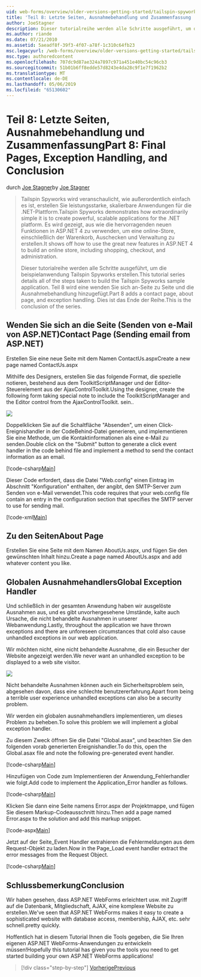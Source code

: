 ```yaml
---
uid: web-forms/overview/older-versions-getting-started/tailspin-spyworks/tailspin-spyworks-part-8
title: 'Teil 8: Letzte Seiten, Ausnahmebehandlung und Zusammenfassung | Microsoft-Dokumentation'
author: JoeStagner
description: Dieser tutorialreihe werden alle Schritte ausgeführt, um die beispielanwendung Tailspin Spyworks erstellen. Teil 8 wird eine Kontakte-Seite zu Seite und die Ausnahme hinzugefügt...
ms.author: riande
ms.date: 07/21/2010
ms.assetid: 5aeadf8f-39f3-4f07-a78f-1c310c64fb23
msc.legacyurl: /web-forms/overview/older-versions-getting-started/tailspin-spyworks/tailspin-spyworks-part-8
msc.type: authoredcontent
ms.openlocfilehash: 707dc9d87ae324a7897c971a451e40bc54c96cb3
ms.sourcegitcommit: 51b01b6ff8edde57d8243e4da28c9f1e7f1962b2
ms.translationtype: MT
ms.contentlocale: de-DE
ms.lasthandoff: 05/06/2019
ms.locfileid: "65130602"
---
```

# <a name="part-8-final-pages-exception-handling-and-conclusion"></a><span data-ttu-id="3e63d-104">Teil 8: Letzte Seiten, Ausnahmebehandlung und Zusammenfassung</span><span class="sxs-lookup"><span data-stu-id="3e63d-104">Part 8: Final Pages, Exception Handling, and Conclusion</span></span>

<span data-ttu-id="3e63d-105">durch [Joe Stagner](https://github.com/JoeStagner)</span><span class="sxs-lookup"><span data-stu-id="3e63d-105">by [Joe Stagner](https://github.com/JoeStagner)</span></span>

> <span data-ttu-id="3e63d-106">Tailspin Spyworks wird veranschaulicht, wie außerordentlich einfach es ist, erstellen Sie leistungsstarke, skalierbare Anwendungen für die .NET-Plattform.</span><span class="sxs-lookup"><span data-stu-id="3e63d-106">Tailspin Spyworks demonstrates how extraordinarily simple it is to create powerful, scalable applications for the .NET platform.</span></span> <span data-ttu-id="3e63d-107">Es wird gezeigt, aus wie die hervorragenden neuen Funktionen in ASP.NET 4 zu verwenden, um eine online-Store, einschließlich der Warenkorb, Auschecken und Verwaltung zu erstellen.</span><span class="sxs-lookup"><span data-stu-id="3e63d-107">It shows off how to use the great new features in ASP.NET 4 to build an online store, including shopping, checkout, and administration.</span></span>
> 
> <span data-ttu-id="3e63d-108">Dieser tutorialreihe werden alle Schritte ausgeführt, um die beispielanwendung Tailspin Spyworks erstellen.</span><span class="sxs-lookup"><span data-stu-id="3e63d-108">This tutorial series details all of the steps taken to build the Tailspin Spyworks sample application.</span></span> <span data-ttu-id="3e63d-109">Teil 8 wird eine wenden Sie sich an-Seite zu Seite und die Ausnahmebehandlung hinzugefügt.</span><span class="sxs-lookup"><span data-stu-id="3e63d-109">Part 8 adds a contact page, about page, and exception handling.</span></span> <span data-ttu-id="3e63d-110">Dies ist das Ende der Reihe.</span><span class="sxs-lookup"><span data-stu-id="3e63d-110">This is the conclusion of the series.</span></span>

## <a id="_Toc260221680"></a>  <span data-ttu-id="3e63d-111">Wenden Sie sich an die Seite (Senden von e-Mail von ASP.NET)</span><span class="sxs-lookup"><span data-stu-id="3e63d-111">Contact Page (Sending email from ASP.NET)</span></span>

<span data-ttu-id="3e63d-112">Erstellen Sie eine neue Seite mit dem Namen ContactUs.aspx</span><span class="sxs-lookup"><span data-stu-id="3e63d-112">Create a new page named ContactUs.aspx</span></span>

<span data-ttu-id="3e63d-113">Mithilfe des Designers, erstellen Sie das folgende Format, die spezielle notieren, bestehend aus dem ToolkitScriptManager und der Editor-Steuerelement aus der AjaxControlToolkit.</span><span class="sxs-lookup"><span data-stu-id="3e63d-113">Using the designer, create the following form taking special note to include the ToolkitScriptManager and the Editor control from the AjaxControlToolkit.</span></span> <span data-ttu-id="3e63d-114">sein.</span><span class="sxs-lookup"><span data-stu-id="3e63d-114">.</span></span>

![](tailspin-spyworks-part-8/_static/image1.jpg)

<span data-ttu-id="3e63d-115">Doppelklicken Sie auf die Schaltfläche "Absenden", um einen Click-Ereignishandler in der CodeBehind-Datei generieren, und implementieren Sie eine Methode, um die Kontaktinformationen als eine e-Mail zu senden.</span><span class="sxs-lookup"><span data-stu-id="3e63d-115">Double click on the "Submit" button to generate a click event handler in the code behind file and implement a method to send the contact information as an email.</span></span>

[!code-csharp[Main](tailspin-spyworks-part-8/samples/sample1.cs)]

<span data-ttu-id="3e63d-116">Dieser Code erfordert, dass die Datei "Web.config" einen Eintrag im Abschnitt "Konfiguration" enthalten, der angibt, den SMTP-Server zum Senden von e-Mail verwendet.</span><span class="sxs-lookup"><span data-stu-id="3e63d-116">This code requires that your web.config file contain an entry in the configuration section that specifies the SMTP server to use for sending mail.</span></span>

[!code-xml[Main](tailspin-spyworks-part-8/samples/sample2.xml)]

## <a id="_Toc260221681"></a>  <span data-ttu-id="3e63d-117">Zu den Seiten</span><span class="sxs-lookup"><span data-stu-id="3e63d-117">About Page</span></span>

<span data-ttu-id="3e63d-118">Erstellen Sie eine Seite mit dem Namen AboutUs.aspx, und fügen Sie den gewünschten Inhalt hinzu.</span><span class="sxs-lookup"><span data-stu-id="3e63d-118">Create a page named AboutUs.aspx and add whatever content you like.</span></span>

## <a id="_Toc260221682"></a>  <span data-ttu-id="3e63d-119">Globalen Ausnahmehandlers</span><span class="sxs-lookup"><span data-stu-id="3e63d-119">Global Exception Handler</span></span>

<span data-ttu-id="3e63d-120">Und schließlich in der gesamten Anwendung haben wir ausgelöste Ausnahmen aus, und es gibt unvorhergesehene Umstände, kalte auch Ursache, die nicht behandelte Ausnahmen in unserer Webanwendung.</span><span class="sxs-lookup"><span data-stu-id="3e63d-120">Lastly, throughout the application we have thrown exceptions and there are unforeseen circumstances that cold also cause unhandled exceptions in our web application.</span></span>

<span data-ttu-id="3e63d-121">Wir möchten nicht, eine nicht behandelte Ausnahme, die ein Besucher der Website angezeigt werden.</span><span class="sxs-lookup"><span data-stu-id="3e63d-121">We never want an unhandled exception to be displayed to a web site visitor.</span></span>

![](tailspin-spyworks-part-8/_static/image2.jpg)

<span data-ttu-id="3e63d-122">Nicht behandelte Ausnahmen können auch ein Sicherheitsproblem sein, abgesehen davon, dass eine schlechte benutzererfahrung.</span><span class="sxs-lookup"><span data-stu-id="3e63d-122">Apart from being a terrible user experience unhandled exceptions can also be a security problem.</span></span>

<span data-ttu-id="3e63d-123">Wir werden ein globalen ausnahmehandlers implementieren, um dieses Problem zu beheben.</span><span class="sxs-lookup"><span data-stu-id="3e63d-123">To solve this problem we will implement a global exception handler.</span></span>

<span data-ttu-id="3e63d-124">Zu diesem Zweck öffnen Sie die Datei "Global.asax", und beachten Sie den folgenden vorab generierten Ereignishandler.</span><span class="sxs-lookup"><span data-stu-id="3e63d-124">To do this, open the Global.asax file and note the following pre-generated event handler.</span></span>

[!code-csharp[Main](tailspin-spyworks-part-8/samples/sample3.cs)]

<span data-ttu-id="3e63d-125">Hinzufügen von Code zum Implementieren der Anwendung\_Fehlerhandler wie folgt.</span><span class="sxs-lookup"><span data-stu-id="3e63d-125">Add code to implement the Application\_Error handler as follows.</span></span>

[!code-csharp[Main](tailspin-spyworks-part-8/samples/sample4.cs)]

<span data-ttu-id="3e63d-126">Klicken Sie dann eine Seite namens Error.aspx der Projektmappe, und fügen Sie diesem Markup-Codeausschnitt hinzu.</span><span class="sxs-lookup"><span data-stu-id="3e63d-126">Then add a page named Error.aspx to the solution and add this markup snippet.</span></span>

[!code-aspx[Main](tailspin-spyworks-part-8/samples/sample5.aspx)]

<span data-ttu-id="3e63d-127">Jetzt auf der Seite\_Event Handler extrahieren die Fehlermeldungen aus dem Request-Objekt zu laden.</span><span class="sxs-lookup"><span data-stu-id="3e63d-127">Now in the Page\_Load event handler extract the error messages from the Request Object.</span></span>

[!code-csharp[Main](tailspin-spyworks-part-8/samples/sample6.cs)]

## <a id="_Toc260221683"></a>  <span data-ttu-id="3e63d-128">Schlussbemerkung</span><span class="sxs-lookup"><span data-stu-id="3e63d-128">Conclusion</span></span>

<span data-ttu-id="3e63d-129">Wir haben gesehen, dass ASP.NET WebForms erleichtert usw. mit Zugriff auf die Datenbank, Mitgliedschaft, AJAX, eine komplexe Website zu erstellen.</span><span class="sxs-lookup"><span data-stu-id="3e63d-129">We've seen that ASP.NET WebForms makes it easy to create a sophisticated website with database access, membership, AJAX, etc.</span></span> <span data-ttu-id="3e63d-130">sehr schnell.</span><span class="sxs-lookup"><span data-stu-id="3e63d-130">pretty quickly.</span></span>

<span data-ttu-id="3e63d-131">Hoffentlich hat in diesem Tutorial Ihnen die Tools gegeben, die Sie Ihren eigenen ASP.NET WebForms-Anwendungen zu entwickeln müssen!</span><span class="sxs-lookup"><span data-stu-id="3e63d-131">Hopefully this tutorial has given you the tools you need to get started building your own ASP.NET WebForms applications!</span></span>

> [!div class="step-by-step"]
> [<span data-ttu-id="3e63d-132">Vorherige</span><span class="sxs-lookup"><span data-stu-id="3e63d-132">Previous</span></span>](tailspin-spyworks-part-7.md)
